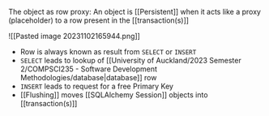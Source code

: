 The object as row proxy:
	An object is [[Persistent]] when it acts like a proxy (placeholder) to a row present in the [[transaction(s)]]

![[Pasted image 20231102165944.png]]
- Row is always known as result from `SELECT` or `INSERT`
- `SELECT` leads to lookup of [[University of Auckland/2023 Semester 2/COMPSCI235 - Software Development Methodologies/database|database]] row
- `INSERT` leads to request for a free Primary Key
- [[Flushing]] moves [[SQLAlchemy Session]] objects into [[transaction(s)]]
